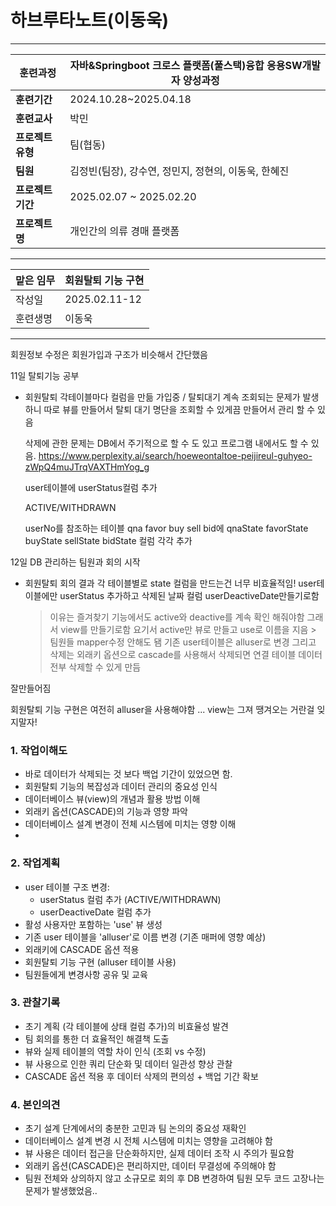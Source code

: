 
# 하브루타노트(이동욱)

---

| **훈련과정** | 자바&Springboot 크로스 플랫폼(풀스택)융합 응용SW개발자 양성과정 |
| --- | --- |
| **훈련기간** | 2024.10.28~2025.04.18 |
| **훈련교사** | 박민 |
| **프로젝트 유형** | 팀(협동) |
| **팀원** | 김정빈(팀장), 강수연, 정민지, 정현의, 이동욱, 한혜진 |
| **프로젝트 기간** | 2025.02.07 ~ 2025.02.20 |
| **프로젝트명** | 개인간의 의류 경매 플랫폼 |

---

| 맡은 임무 | 회원탈퇴 기능 구현    |
| ----- | ------------- |
| 작성일   | 2025.02.11-12 |
| 훈련생명  | 이동욱           |

---


회원정보 수정은 회원가입과 구조가 비슷해서 간단했음

11일 탈퇴기능 공부
- 회원탈퇴
	각테이블마다 컬럼을 만듦 가입중 / 탈퇴대기
	계속 조회되는 문제가 발생하니
	따로 뷰를 만들어서 탈퇴 대기 명단을 조회할 수 있게끔 만들어서 관리 할 수 있음
	
	삭제에 관한 문제는
	DB에서 주기적으로 할 수 도 있고 프로그램 내에서도 할 수 있음.
https://www.perplexity.ai/search/hoeweontaltoe-peijireul-guhyeo-zWpQ4muJTrqVAXTHmYog_g

	user테이블에
	userStatus컬럼 추가
	
	ACTIVE/WITHDRAWN
	
	userNo를 참조하는 테이블 qna favor buy sell bid에
	qnaState favorState buyState sellState bidState  컬럼 각각 추가

12일 DB 관리하는 팀원과 회의 시작
- 회원탈퇴
 회의 결과
 각 테이블별로 state 컬럼을 만드는건 너무 비효율적임!
user테이블에만 userStatus 추가하고 삭제된 날짜  컬럼 userDeactiveDate만들기로함
	 >이유는 즐겨찾기 기능에서도 active와 deactive를 계속 확인 해줘야함
그래서 view를 만들기로함
	요기서 active만 뷰로 만들고 use로 이름을 지음 > 팀원들 mapper수정 안해도 됌
	기존 user테이블은 alluser로 변경
그리고 삭제는 외래키 옵션으로 cascade를 사용해서 삭제되면 연결 테이블 데이터 전부 삭제할 수 있게 만듬

잘만들어짐

회원탈퇴 기능 구현은 여전히 alluser을 사용해야함 ... view는 그져 땡겨오는 거란걸 잊지말자!




### 1. 작업이해도

- 바로 데이터가 삭제되는 것 보다 백업 기간이 있었으면 함.
- 회원탈퇴 기능의 복잡성과 데이터 관리의 중요성 인식
- 데이터베이스 뷰(view)의 개념과 활용 방법 이해
- 외래키 옵션(CASCADE)의 기능과 영향 파악
- 데이터베이스 설계 변경이 전체 시스템에 미치는 영향 이해
- 
### 2. 작업계획


- user 테이블 구조 변경:
    - userStatus 컬럼 추가 (ACTIVE/WITHDRAWN)
    - userDeactiveDate 컬럼 추가
- 활성 사용자만 포함하는 'use' 뷰 생성
- 기존 user 테이블을 'alluser'로 이름 변경 (기존 매퍼에 영향 예상)
- 외래키에 CASCADE 옵션 적용
- 회원탈퇴 기능 구현 (alluser 테이블 사용)
- 팀원들에게 변경사항 공유 및 교육

### 3. 관찰기록

- 초기 계획 (각 테이블에 상태 컬럼 추가)의 비효율성 발견
- 팀 회의를 통한 더 효율적인 해결책 도출
- 뷰와 실제 테이블의 역할 차이 인식 (조회 vs 수정)
- 뷰 사용으로 인한 쿼리 단순화 및 데이터 일관성 향상 관찰
- CASCADE 옵션 적용 후 데이터 삭제의 편의성 + 백업 기간 확보

### 4. 본인의견

- 초기 설계 단계에서의 충분한 고민과 팀 논의의 중요성 재확인
- 데이터베이스 설계 변경 시 전체 시스템에 미치는 영향을 고려해야 함
- 뷰 사용은 데이터 접근을 단순화하지만, 실제 데이터 조작 시 주의가 필요함
- 외래키 옵션(CASCADE)은 편리하지만, 데이터 무결성에 주의해야 함
- 팀원 전체와 상의하지 않고 소규모로 회의 후 DB 변경하여 팀원 모두 코드 고장나는 문제가 발생했었음..
